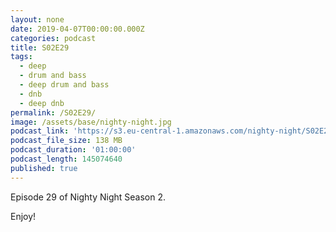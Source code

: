 ```yaml
---
layout: none
date: 2019-04-07T00:00:00.000Z
categories: podcast
title: S02E29
tags:
  - deep
  - drum and bass
  - deep drum and bass
  - dnb
  - deep dnb
permalink: /S02E29/
image: /assets/base/nighty-night.jpg
podcast_link: 'https://s3.eu-central-1.amazonaws.com/nighty-night/S02E29.mp3'
podcast_file_size: 138 MB
podcast_duration: '01:00:00'
podcast_length: 145074640
published: true
---
```

Episode 29 of Nighty Night Season 2.

Enjoy!
